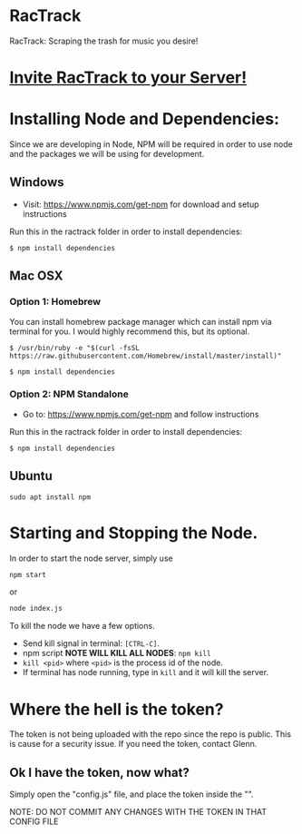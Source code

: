 # RacTrack
RacTrack: Scraping the trash for music you desire!

# [Invite RacTrack to your Server!](https://discordapp.com/api/oauth2/authorize?client_id=629333981778804739&permissions=0&scope=bot)

# Installing Node and Dependencies:
Since we are developing in Node, NPM will be required in order to use node and the packages we will be using for development.

## Windows
- Visit: https://www.npmjs.com/get-npm for download and setup instructions

Run this in the ractrack folder in order to install dependencies:
```
$ npm install dependencies
```

## Mac OSX

### Option 1: Homebrew
You can install homebrew package manager which can install npm via terminal for you. I would 
highly recommend this, but its optional.

```
$ /usr/bin/ruby -e "$(curl -fsSL https://raw.githubusercontent.com/Homebrew/install/master/install)"

$ npm install dependencies
```

### Option 2: NPM Standalone
- Go to: https://www.npmjs.com/get-npm and follow instructions

Run this in the ractrack folder in order to install dependencies:
```
$ npm install dependencies
```

## Ubuntu
```
sudo apt install npm
```

# Starting and Stopping the Node.
In order to start the node server, simply use
```bash
npm start
```
or
```bash
node index.js
```
To kill the node we have a few options.
- Send kill signal in terminal: `[CTRL-C]`.
- npm script **NOTE WILL KILL ALL NODES**: `npm kill`
- `kill <pid>` where `<pid>` is the process id of the node.
- If terminal has node running, type in `kill` and it will kill the server.

# Where the hell is the token?
The token is not being uploaded with the repo since the repo is public. This is cause for a security issue. If you need the token, contact Glenn.

## Ok I have the token, now what?
Simply open the "config.js" file, and place the token inside the "".

NOTE: DO NOT COMMIT ANY CHANGES WITH THE TOKEN IN THAT CONFIG FILE
